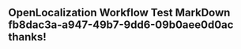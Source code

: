 <properties
ms.topic="hero-topic"
ms.test1="hero-topic"
ms.test2="test"/>

## OpenLocalization Workflow Test MarkDown fb8dac3a-a947-49b7-9dd6-09b0aee0d0ac thanks!
